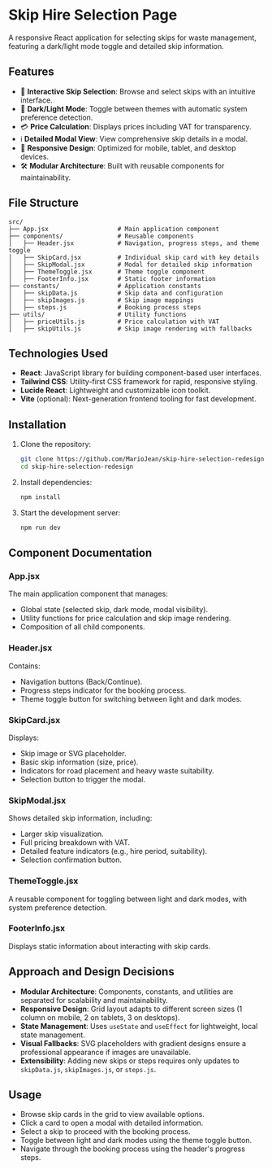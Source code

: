 # Skip Hire Selection Page

A responsive React application for selecting skips for waste management, featuring a dark/light mode toggle and detailed skip information.

## Features
- 🚛 **Interactive Skip Selection**: Browse and select skips with an intuitive interface.
- 🌙 **Dark/Light Mode**: Toggle between themes with automatic system preference detection.
- 💳 **Price Calculation**: Displays prices including VAT for transparency.
- ℹ️ **Detailed Modal View**: View comprehensive skip details in a modal.
- 📱 **Responsive Design**: Optimized for mobile, tablet, and desktop devices.
- 🛠️ **Modular Architecture**: Built with reusable components for maintainability.

## File Structure
```
src/
├── App.jsx                   # Main application component
├── components/               # Reusable components
│   ├── Header.jsx            # Navigation, progress steps, and theme toggle
│   ├── SkipCard.jsx          # Individual skip card with key details
│   ├── SkipModal.jsx         # Modal for detailed skip information
│   ├── ThemeToggle.jsx       # Theme toggle component
│   ├── FooterInfo.jsx        # Static footer information
├── constants/                # Application constants
│   ├── skipData.js           # Skip data and configuration
│   ├── skipImages.js         # Skip image mappings
│   ├── steps.js              # Booking process steps
├── utils/                    # Utility functions
│   ├── priceUtils.js         # Price calculation with VAT
│   ├── skipUtils.js          # Skip image rendering with fallbacks
```

## Technologies Used
- **React**: JavaScript library for building component-based user interfaces.
- **Tailwind CSS**: Utility-first CSS framework for rapid, responsive styling.
- **Lucide React**: Lightweight and customizable icon toolkit.
- **Vite** (optional): Next-generation frontend tooling for fast development.

## Installation
1. Clone the repository:
   ```bash
   git clone https://github.com/MarioJean/skip-hire-selection-redesign.git
   cd skip-hire-selection-redesign
   ```
2. Install dependencies:
   ```bash
   npm install
   ```
3. Start the development server:
   ```bash
   npm run dev
   ```

## Component Documentation

### App.jsx
The main application component that manages:
- Global state (selected skip, dark mode, modal visibility).
- Utility functions for price calculation and skip image rendering.
- Composition of all child components.

### Header.jsx
Contains:
- Navigation buttons (Back/Continue).
- Progress steps indicator for the booking process.
- Theme toggle button for switching between light and dark modes.

### SkipCard.jsx
Displays:
- Skip image or SVG placeholder.
- Basic skip information (size, price).
- Indicators for road placement and heavy waste suitability.
- Selection button to trigger the modal.

### SkipModal.jsx
Shows detailed skip information, including:
- Larger skip visualization.
- Full pricing breakdown with VAT.
- Detailed feature indicators (e.g., hire period, suitability).
- Selection confirmation button.

### ThemeToggle.jsx
A reusable component for toggling between light and dark modes, with system preference detection.

### FooterInfo.jsx
Displays static information about interacting with skip cards.

## Approach and Design Decisions
- **Modular Architecture**: Components, constants, and utilities are separated for scalability and maintainability.
- **Responsive Design**: Grid layout adapts to different screen sizes (1 column on mobile, 2 on tablets, 3 on desktops).
- **State Management**: Uses `useState` and `useEffect` for lightweight, local state management.
- **Visual Fallbacks**: SVG placeholders with gradient designs ensure a professional appearance if images are unavailable.
- **Extensibility**: Adding new skips or steps requires only updates to `skipData.js`, `skipImages.js`, or `steps.js`.

## Usage
- Browse skip cards in the grid to view available options.
- Click a card to open a modal with detailed information.
- Select a skip to proceed with the booking process.
- Toggle between light and dark modes using the theme toggle button.
- Navigate through the booking process using the header's progress steps.
